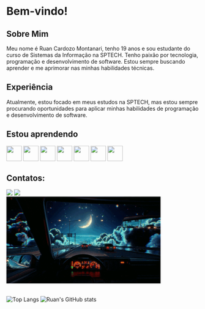 # Bem-vindo!

## Sobre Mim

Meu nome é Ruan Cardozo Montanari, tenho 19 anos e sou estudante do curso de Sistemas da Informação na SPTECH. Tenho paixão por tecnologia, programação e desenvolvimento de software. Estou sempre buscando aprender e me aprimorar nas minhas habilidades técnicas.

## Experiência

Atualmente, estou focado em meus estudos na SPTECH, mas estou sempre procurando oportunidades para aplicar minhas habilidades de programação e desenvolvimento de software.

## Estou aprendendo

<link rel="stylesheet" href="https://cdn.jsdelivr.net/gh/devicons/devicon@v2.15.1/devicon.min.css">
                               
<img height="40px" width="40px" src="https://cdn.jsdelivr.net/gh/devicons/devicon/icons/html5/html5-original.svg" /> <img height="40px" width="40px" src="https://cdn.jsdelivr.net/gh/devicons/devicon/icons/css3/css3-original.svg" /> <img height="40px" width="40px" src="https://cdn.jsdelivr.net/gh/devicons/devicon/icons/javascript/javascript-original.svg" /> <img  height="40px" width="40px" src="https://cdn.jsdelivr.net/gh/devicons/devicon/icons/mysql/mysql-original.svg" /> <img height="40px" width="40px" src="https://cdn.jsdelivr.net/gh/devicons/devicon/icons/kotlin/kotlin-original.svg" /> <img height="40px" width="40px" src="https://cdn.jsdelivr.net/gh/devicons/devicon/icons/python/python-original.svg" /> <img height="40px" width="40px" src="https://cdn.jsdelivr.net/gh/devicons/devicon/icons/ubuntu/ubuntu-plain.svg" />
                  
## Contatos:

<div>
<a href = "mailto:ruan.montanari@sptech.school"><img loading="lazy" src="https://img.shields.io/badge/Microsoft_Outlook-0078D4?style=for-the-badge&logo=microsoft-outlook&logoColor=white" target="_blank"></a>
<a href="https://www.linkedin.com/in/ruan-cardozo-montanari/" target="_blank"><img loading="lazy" src="https://img.shields.io/badge/LinkedIn-0077B5?style=for-the-badge&logo=linkedin&logoColor=white" target="_blank"></a>   

  
</div>


<img width="80%" src="giphy.gif">

##

![Top Langs](https://github-readme-stats.vercel.app/api/top-langs/?username=ruancrdz&layout=donut&theme=github_dark)   ![Ruan's GitHub stats](https://github-readme-stats.vercel.app/api?username=ruancrdz&theme=github_dark&show_icons=true)
